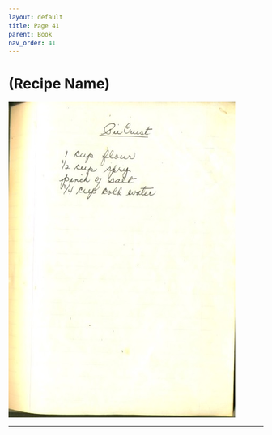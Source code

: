 ```yaml
---
layout: default
title: Page 41
parent: Book
nav_order: 41
---
```


# (Recipe Name)
![Recipe Image](/recipe-images/pages/page-41.jpg)

---
